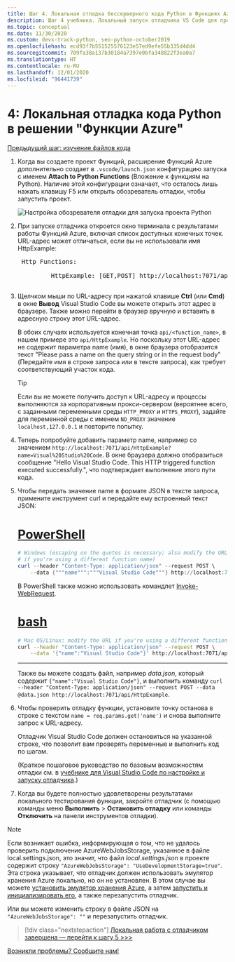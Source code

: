 ```yaml
---
title: Шаг 4. Локальная отладка бессерверного кода Python в Функциях Azure с помощью VS Code
description: Шаг 4 учебника. Локальный запуск отладчика VS Code для проверки бессерверного кода Python.
ms.topic: conceptual
ms.date: 11/30/2020
ms.custom: devx-track-python, seo-python-october2019
ms.openlocfilehash: ecd93f7b551525576123e57ed9efe55b335d4dd4
ms.sourcegitcommit: 709fa38a137b30184a7397e0bfa348822f3ea0a7
ms.translationtype: HT
ms.contentlocale: ru-RU
ms.lasthandoff: 12/01/2020
ms.locfileid: "96441739"
---
```

# <a name="4-debug-the-azure-functions-python-code-locally"></a>4: Локальная отладка кода Python в решении "Функции Azure"

[Предыдущий шаг: изучение файлов кода](tutorial-vs-code-serverless-python-03.md)

1. Когда вы создаете проект Функций, расширение Функций Azure дополнительно создает в `.vscode/launch.json` конфигурацию запуска с именем **Attach to Python Functions** (Вложение к функциям на Python). Наличие этой конфигурации означает, что осталось лишь нажать клавишу F5 или открыть обозреватель отладки, чтобы запустить проект.

    ![Настройка обозревателя отладки для запуска проекта Python](media/tutorial-vs-code-serverless-python/configuration-to-start-a-python-project-for-debugging.png)

1. При запуске отладчика откроется окно терминала с результатами работы Функций Azure, включая список доступных конечных точек. URL-адрес может отличаться, если вы не использовали имя HttpExample:

    <pre>
    Http Functions:

            HttpExample: [GET,POST] http://localhost:7071/api/HttpExample
    </pre>

1. Щелчком мыши по URL-адресу при нажатой клавише **Ctrl** (или **Cmd**) в окне **Вывод** Visual Studio Code вы можете открыть этот адрес в браузере. Также можно перейти в браузер вручную и вставить в адресную строку этот URL-адрес.

    В обоих случаях используется конечная точка `api/<function_name>`, в нашем примере это `api/HttpExample`. Но поскольку этот URL-адрес не содержит параметра name (имя), в окне браузера отобразится текст "Please pass a name on the query string or in the request body" (Передайте имя в строке запроса или в тексте запроса), как требует соответствующий участок кода.

    > [!TIP]
    > Если вы не можете получить доступ к URL-адресу и процессы выполняются за корпоративным прокси-сервером (вероятнее всего, с заданными переменными среды `HTTP_PROXY` и `HTTPS_PROXY`), задайте для переменной среды с именем `NO_PROXY` значение `localhost,127.0.0.1` и повторите попытку.

1. Теперь попробуйте добавить параметр name, например со значением `http://localhost:7071/api/HttpExample?name=Visual%20Studio%20Code`. В окне браузера должно отобразиться сообщение "Hello Visual Studio Code. This HTTP triggered function executed successfully.", что подтверждает выполнение этого пути кода.

1. Чтобы передать значение name в формате JSON в тексте запроса, примените инструмент curl и передайте ему встроенный текст JSON:

    # <a name="powershell"></a>[PowerShell](#tab/powershell)

    ```powershell
    # Windows (escaping on the quotes is necessary; also modify the URL
    # if you're using a different function name)
    curl --header "Content-Type: application/json" --request POST \
        --data {"""name""":"""Visual Studio Code"""} http://localhost:7071/api/HttpExample
    ```

    В PowerShell также можно использовать командлет [Invoke-WebRequest](/powershell/module/microsoft.powershell.utility/invoke-webrequest).

    # <a name="bash"></a>[bash](#tab/bash)

    ```bash
    # Mac OS/Linux: modify the URL if you're using a different function name
    curl --header "Content-Type: application/json" --request POST \
        --data '{"name":"Visual Studio Code"}' http://localhost:7071/api/HttpExample
    ```

    ---

    Также вы можете создать файл, например *data.json*, который содержит `{"name":"Visual Studio Code"}`, и выполнить команду `curl --header "Content-Type: application/json" --request POST --data @data.json http://localhost:7071/api/HttpExample`.

1. Чтобы проверить отладку функции, установите точку останова в строке с текстом `name = req.params.get('name')` и снова выполните запрос к URL-адресу.

    Отладчик Visual Studio Code должен остановиться на указанной строке, что позволит вам проверять переменные и выполнить код по шагам.

    (Краткое пошаговое руководство по базовым возможностям отладки см. в [учебнике для Visual Studio Code по настройке и запуску отладчика](https://code.visualstudio.com/docs/python/python-tutorial#configure-and-run-the-debugger).)

1. Когда вы будете полностью удовлетворены результатами локального тестирования функции, закройте отладчик (с помощью команды меню **Выполнить** > **Остановить отладку** или команды **Отключить** на панели инструментов отладки).

> [!NOTE]
> Если возникает ошибка, информирующая о том, что не удалось проверить подключение AzureWebJobsStorage, указанное в файле local.settings.json, это значит, что файл *local.settings.json* в проекте содержит строку `"AzureWebJobsStorage": "UseDevelopmentStorage=true"`. Эта строка указывает, что отладчик должен использовать эмулятор хранения Azure локально, но он не установлен. В этом случае вы можете [установить эмулятор хранения Azure](/azure/storage/common/storage-use-emulator#get-the-storage-emulator), а затем [запустить и инициализировать его](/azure/storage/common/storage-use-emulator#start-and-initialize-the-storage-emulator), а также перезапустить отладчик.
>
> Или вы можете изменить строку в файле JSON на `"AzureWebJobsStorage": ""` и перезапустить отладчик.

> [!div class="nextstepaction"]
> [Локальная работа с отладчиком завершена — перейти к шагу 5 >>>](tutorial-vs-code-serverless-python-05.md)

[Возникли проблемы? Сообщите нам!](https://aka.ms/python-functions-qs-ms-survey)
